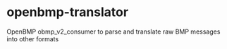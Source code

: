 # openbmp-translator
OpenBMP obmp_v2_consumer to parse and translate raw BMP messages into other formats
